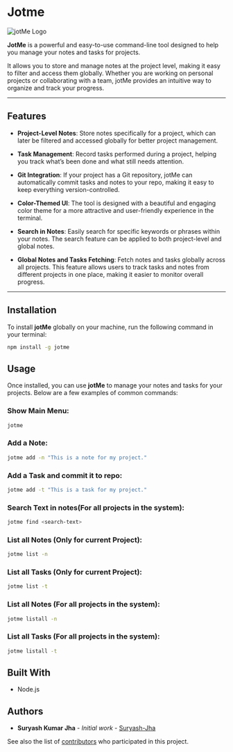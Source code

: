 # Jotme
![jotMe Logo](https://i.ibb.co/kqW7cc2/jotme.png)

**JotMe** is a powerful and easy-to-use command-line tool designed to help you manage your notes and tasks for projects. 

It allows you to store and manage notes at the project level, making it easy to filter and access them globally. Whether you are working on personal projects or collaborating with a team, jotMe provides an intuitive way to organize and track your progress.

---


## Features

- **Project-Level Notes**: Store notes specifically for a project, which can later be filtered and accessed globally for better project management.
  
- **Task Management**: Record tasks performed during a project, helping you track what’s been done and what still needs attention.
  
- **Git Integration**: If your project has a Git repository, jotMe can automatically commit tasks and notes to your repo, making it easy to keep everything version-controlled.
  
- **Color-Themed UI**: The tool is designed with a beautiful and engaging color theme for a more attractive and user-friendly experience in the terminal.

- **Search in Notes**: Easily search for specific keywords or phrases within your notes. The search feature can be applied to both project-level and global notes.

- **Global Notes and Tasks Fetching**: Fetch notes and tasks globally across all projects. This feature allows users to track tasks and notes from different projects in one place, making it easier to monitor overall progress.

---

## Installation

To install **jotMe** globally on your machine, run the following command in your terminal:

```bash
npm install -g jotme
```

## Usage

Once installed, you can use **jotMe** to manage your notes and tasks for your projects. Below are a few examples of common commands:

### Show Main Menu:

```bash
jotme
```
### Add a Note:

```bash
jotme add -n "This is a note for my project."
```
### Add a Task and commit it to repo:

```bash
jotme add -t "This is a task for my project."
```
### Search Text in notes(For all projects in the system):

```bash
jotme find <search-text>
```
### List all Notes (Only for current Project):

```bash
jotme list -n
```
### List all Tasks (Only for current Project):

```bash
jotme list -t
```
### List all Notes (For all projects in the system):

```bash
jotme listall -n
```
### List all Tasks (For all projects in the system):

```bash
jotme listall -t
```


<!-- ## Contributing

Please read [CONTRIBUTING.md](CONTRIBUTING.md) for details on our code of conduct, and the process for submitting pull requests to us.

1.  Fork it!
2.  Create your feature branch: `git checkout -b my-new-feature`
3.  Add your changes: `git add .`
4.  Commit your changes: `git commit -am 'Add some feature'`
5.  Push to the branch: `git push origin my-new-feature`
6.  Submit a pull request :sunglasses: -->


## Built With

<!-- ![Node.js Logo](https://nodejs.org/static/images/logos/nodejs-new-pantone-black.svg) -->
* Node.js
<!-- <i class="fa-brands fa-node"></i> -->

## Authors

* **Suryash Kumar Jha** - *Initial work* - [Suryash-Jha](https://github.com/suryash-jha)

See also the list of [contributors](https://github.com/suryash-jha/jotme/contributors) who participated in this project.


